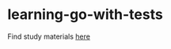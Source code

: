 # learning-go-with-tests

Find study materials [here](https://quii.gitbook.io/learn-go-with-tests/)
